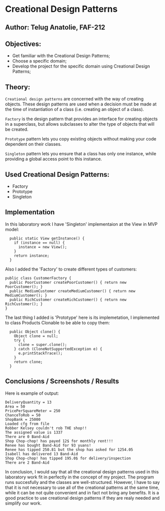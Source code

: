# Creational Design Patterns


## Author: Telug Anatolie, FAF-212

## Objectives:

* Get familiar with the Creational Design Patterns;
* Choose a specific domain;
* Develop the project for the specific domain using Creational Design Patterns;

## Theory:
`Creational design patterns` are concerned with the way of creating objects. These design patterns are used when a decision must be made at the time of instantiation of a class (i.e. creating an object of a class). 


`Factory` is the design pattern that provides an interface for creating objects in a superclass, but allows subclasses to alter the type of objects that will be created.

`Prototype` pattern lets you copy existing objects without making your code dependent on their classes.

`Singleton` pattern lets you ensure that a class has only one instance, while providing a global access point to this instance.

## Used Creational Design Patterns: 

* Factory
* Prototype
* Singleton


## Implementation
In this laboratory work I have 'Singleton' implementaion at the View in MVP model:
```
  public static View getInstance() {
    if (instance == null) {
      instance = new View();
    }
    return instance;
  }
```
Also I added the 'Factory' to create different types of customers:
```
public class CustomerFactory {
  public PoorCustomer createPoorCustomer() { return new PoorCustomer(); }
  public MediumCustomer createMediumCustomer() { return new MediumCustomer(); }
  public RichCustomer createRichCustomer() { return new RichCustomer(); }
}
```
The last thing I added is 'Prototype' here is its implemetation, I implemented to class Products Clonable to be able to copy them:
```
  public Object clone() {
    Object clone = null;
    try {
      clone = super.clone();
    } catch (CloneNotSupportedException e) {
      e.printStackTrace();
    }
    return clone;
  }
```
## Conclusions / Screenshots / Results 
Here is example of output:
```
DeliveryQuantity = 13
Area = 50
PricePerSquareMeter = 250
ChanceToRob = 50
ShopBank = 25000
Loaded cfg from file
Robber Kelsey couldn't rob THE shop!!
The assigned value is 1337
There are 0 Band-Aid
Shop Chop-chop! has payed 12$ for monthly rent!!!
Renee has bought Band-Aid for 93 yuans!
Renee has tipped 250.81 but the shop has asked for 1254.05
Isabell has delivered 13 Band-Aid
Shop Chop-chop! has tipped 195.0$ for delivery/inspection
There are 2 Band-Aid
```
In conclusion, I would say that all the creational design patterns used in this laboratory work fit in perfectly in the concept of my project. The program runs succesfully and the classes are well-structured. However, I have to say that it is not necessary to use all of the creational patterns at the same time, while it can be not quite convenient and in fact not bring any benefits. It is a good practice to use creational design patterns if they are realy needed and simplify our work.
